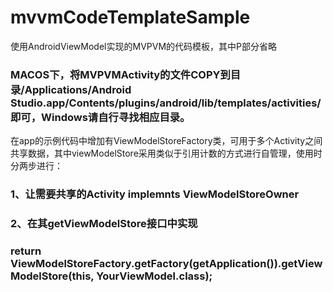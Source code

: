 # mvvmCodeTemplateSample
使用AndroidViewModel实现的MVPVM的代码模板，其中P部分省略

### MACOS下，将MVPVMActivity的文件COPY到目录/Applications/Android Studio.app/Contents/plugins/android/lib/templates/activities/即可，Windows请自行寻找相应目录。

在app的示例代码中增加有ViewModelStoreFactory类，可用于多个Activity之间共享数据，其中viewModelStore采用类似于引用计数的方式进行自管理，使用时分两步进行：
### 1、让需要共享的Activity implemnts ViewModelStoreOwner

### 2、在其getViewModelStore接口中实现
### return ViewModelStoreFactory.getFactory(getApplication()).getViewModelStore(this, YourViewModel.class);
